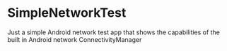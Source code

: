 SimpleNetworkTest
=================

Just a simple Android network test app that shows the capabilities of the built in Android network ConnectivityManager
